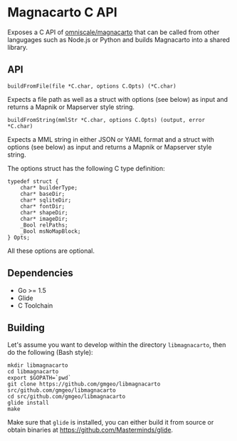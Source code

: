 # Magnacarto C API

Exposes a C API of [omniscale/magnacarto](https://github.com/omniscale/magnacarto) that can be called from other langugages such as Node.js or Python and builds Magnacarto into a shared library.

## API

`buildFromFile(file *C.char, options C.Opts) (*C.char)`

Expects a file path as well as a struct with options (see below) as input and returns a Mapnik or Mapserver style string.

`buildFromString(mmlStr *C.char, options C.Opts) (output, error *C.char)`

Expects a MML string in either JSON or YAML format and a struct with options (see below)
as input and returns a Mapnik or Mapserver style string.

The options struct has the following C type definition:

```
typedef struct {
    char* builderType;
    char* baseDir;
    char* sqliteDir;
    char* fontDir;
    char* shapeDir;
    char* imageDir;
    _Bool relPaths;
    _Bool msNoMapBlock;
} Opts;
```
All these options are optional.

## Dependencies

* Go >= 1.5
* Glide
* C Toolchain

## Building

Let's assume you want to develop within the directory `libmagnacarto`, then do the following (Bash style):
```
mkdir libmagnacarto
cd libmagnacarto
export $GOPATH=`pwd`
git clone https://github.com/gmgeo/libmagnacarto src/github.com/gmgeo/libmagnacarto
cd src/github.com/gmgeo/libmagnacarto
glide install
make
```
Make sure that `glide` is installed, you can either build it from source or obtain binaries at https://github.com/Masterminds/glide.

